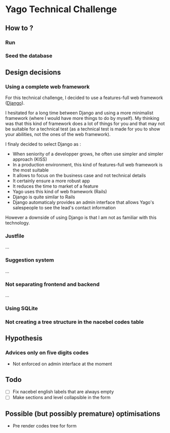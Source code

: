 # Yago Technical Challenge

## How to ?

### Run

### Seed the database

## Design decisions
### Using a complete web framework
For this technical challenge, I decided to use a features-full web framework ([Django](https://www.djangoproject.com)). 

I hesitated for a long time between Django and using a more minimalist framework (where I would have more things to do by myself). My thinking was that this kind of framework does a lot of things for you and that may not be suitable for a technical test (as a technical test is made for you to show your abilities, not the ones of the web framework).

I finaly decided to select Django as :
- When seniority of a developper grows, he often use simpler and simpler approach (KISS)
- In a production environment, this kind of features-full web framework is the most suitable
- It allows to focus on the business case and not technical details
- It certainly ensure a more robust app
- It reduces the time to market of a feature
- Yago uses this kind of web framework (Rails)
- Django is quite similar to Rails
- Django automaticaly provides an admin interface that allows Yago's salespeople to see the lead's contact information

However a downside of using Django is that I am not as familiar with this technology.

### Justfile
...

### Suggestion system
...

### Not separating frontend and backend
...

### Using SQLite

### Not creating a tree structure in the nacebel codes table

## Hypothesis
### Advices only on five digits codes
* Not enforced on admin interface at the moment


## Todo 
- [ ] Fix nacebel english labels that are always empty
- [ ] Make sections and level collapsible in the form

## Possible (but possibly premature) optimisations
- Pre render codes tree for form